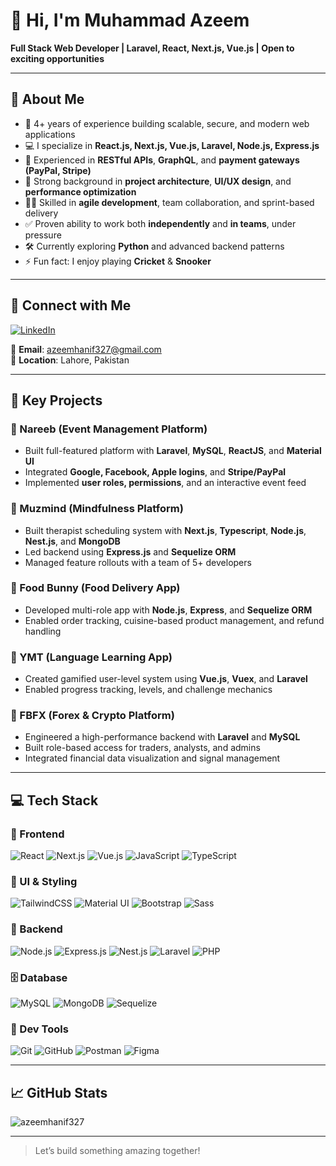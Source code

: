 # 👋 Hi, I'm Muhammad Azeem

**Full Stack Web Developer | Laravel, React, Next.js, Vue.js | Open to exciting opportunities**

---

## 🧠 About Me

- 🚀 4+ years of experience building scalable, secure, and modern web applications
- 💻 I specialize in **React.js, Next.js, Vue.js, Laravel, Node.js, Express.js**
- 🔌 Experienced in **RESTful APIs**, **GraphQL**, and **payment gateways (PayPal, Stripe)**
- 🧠 Strong background in **project architecture**, **UI/UX design**, and **performance optimization**
- 🧑‍💼 Skilled in **agile development**, team collaboration, and sprint-based delivery
- ✅ Proven ability to work both **independently** and **in teams**, under pressure
- 🛠️ Currently exploring **Python** and advanced backend patterns
- ⚡ Fun fact: I enjoy playing **Cricket** & **Snooker**

---

## 🔗 Connect with Me

[![LinkedIn](https://img.shields.io/badge/LinkedIn-%230077B5.svg?style=flat&logo=linkedin&logoColor=white)](https://www.linkedin.com/in/muhammad-azeem-28a352202/)

📧 **Email**: azeemhanif327@gmail.com  
📍 **Location**: Lahore, Pakistan

---

## 🚀 Key Projects

### 🔹 Nareeb (Event Management Platform)
- Built full-featured platform with **Laravel**, **MySQL**, **ReactJS**, and **Material UI**
- Integrated **Google, Facebook, Apple logins**, and **Stripe/PayPal**
- Implemented **user roles, permissions**, and an interactive event feed

### 🔹 Muzmind (Mindfulness Platform)
- Built therapist scheduling system with **Next.js**, **Typescript**, **Node.js**, **Nest.js**, and **MongoDB**
- Led backend using **Express.js** and **Sequelize ORM**
- Managed feature rollouts with a team of 5+ developers

### 🔹 Food Bunny (Food Delivery App)
- Developed multi-role app with **Node.js**, **Express**, and **Sequelize ORM**
- Enabled order tracking, cuisine-based product management, and refund handling

### 🔹 YMT (Language Learning App)
- Created gamified user-level system using **Vue.js**, **Vuex**, and **Laravel**
- Enabled progress tracking, levels, and challenge mechanics

### 🔹 FBFX (Forex & Crypto Platform)
- Engineered a high-performance backend with **Laravel** and **MySQL**
- Built role-based access for traders, analysts, and admins
- Integrated financial data visualization and signal management

---

## 💻 Tech Stack

### 🧩 Frontend
![React](https://img.shields.io/badge/React-%2320232a.svg?style=for-the-badge&logo=react&logoColor=%2361DAFB)
![Next.js](https://img.shields.io/badge/Next.js-%23000000.svg?style=for-the-badge&logo=next.js&logoColor=white)
![Vue.js](https://img.shields.io/badge/Vue.js-%234FC08D.svg?style=for-the-badge&logo=vue.js&logoColor=white)
![JavaScript](https://img.shields.io/badge/JavaScript-%23F7DF1E.svg?style=for-the-badge&logo=javascript&logoColor=black)
![TypeScript](https://img.shields.io/badge/TypeScript-%23007ACC.svg?style=for-the-badge&logo=typescript&logoColor=white)

### 🎨 UI & Styling
![TailwindCSS](https://img.shields.io/badge/TailwindCSS-%2338B2AC.svg?style=for-the-badge&logo=tailwind-css&logoColor=white)
![Material UI](https://img.shields.io/badge/MUI-%230081CB.svg?style=for-the-badge&logo=mui&logoColor=white)
![Bootstrap](https://img.shields.io/badge/Bootstrap-%23563D7C.svg?style=for-the-badge&logo=bootstrap&logoColor=white)
![Sass](https://img.shields.io/badge/Sass-%23CC6699.svg?style=for-the-badge&logo=sass&logoColor=white)

### 🧠 Backend
![Node.js](https://img.shields.io/badge/Node.js-%23339933.svg?style=for-the-badge&logo=node.js&logoColor=white)
![Express.js](https://img.shields.io/badge/Express.js-%23404d59.svg?style=for-the-badge&logo=express&logoColor=white)
![Nest.js](https://img.shields.io/badge/Nest.js-%23E0234E.svg?style=for-the-badge&logo=nestjs&logoColor=white)
![Laravel](https://img.shields.io/badge/Laravel-%23FF2D20.svg?style=for-the-badge&logo=laravel&logoColor=white)
![PHP](https://img.shields.io/badge/PHP-%23777BB4.svg?style=for-the-badge&logo=php&logoColor=white)

### 🗄️ Database
![MySQL](https://img.shields.io/badge/MySQL-%2300f.svg?style=for-the-badge&logo=mysql&logoColor=white)
![MongoDB](https://img.shields.io/badge/MongoDB-%2347A248.svg?style=for-the-badge&logo=mongodb&logoColor=white)
![Sequelize](https://img.shields.io/badge/Sequelize-%23555555.svg?style=for-the-badge&logo=sequelize&logoColor=white)

### 🔧 Dev Tools
![Git](https://img.shields.io/badge/Git-%23F05033.svg?style=for-the-badge&logo=git&logoColor=white)
![GitHub](https://img.shields.io/badge/GitHub-%23181717.svg?style=for-the-badge&logo=github&logoColor=white)
![Postman](https://img.shields.io/badge/Postman-%23FF6C37.svg?style=for-the-badge&logo=postman&logoColor=white)
![Figma](https://img.shields.io/badge/Figma-%23F24E1E.svg?style=for-the-badge&logo=figma&logoColor=white)

---

## 📈 GitHub Stats

<p><img align="center" src="https://github-readme-stats.vercel.app/api/top-langs?username=azeemhanif327&show_icons=true&locale=en&layout=compact" alt="azeemhanif327" /></p>

---

> Let’s build something amazing together!
